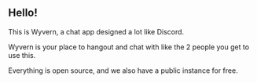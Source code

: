 ## Hello!
This is Wyvern, a chat app designed a lot like Discord.

Wyvern is your place to hangout and chat with like the 2 people you get to use this.

Everything is open source, and we also have a public instance for free. 
